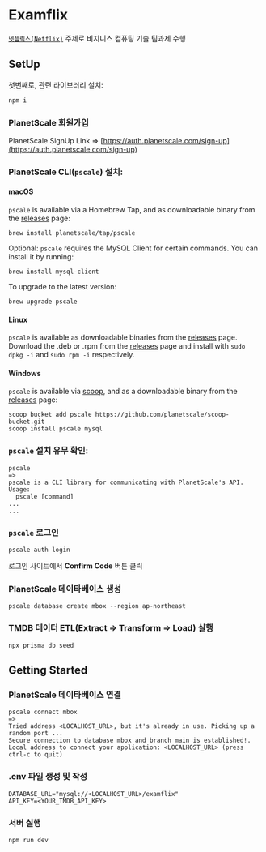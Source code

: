 # Examflix

[`넷플릭스(Netflix)`](https://www.netflix.com) 주제로 비지니스 컴퓨팅 기술 팀과제 수행

## SetUp

첫번째로, 관련 라이브러리 설치:

```bash
npm i
```

### **PlanetScale** 회원가입

PlanetScale SignUp Link => [https://auth.planetscale.com/sign-up](https://auth.planetscale.com/sign-up)

### **PlanetScale CLI(`pscale`)** 설치:

#### macOS

`pscale` is available via a Homebrew Tap, and as downloadable binary from the [releases](https://github.com/planetscale/cli/releases/latest) page:

```
brew install planetscale/tap/pscale
```

Optional: `pscale` requires the MySQL Client for certain commands. You can install it by running:

```
brew install mysql-client
```

To upgrade to the latest version:

```
brew upgrade pscale
```

#### Linux

`pscale` is available as downloadable binaries from the [releases](https://github.com/planetscale/cli/releases/latest) page. Download the .deb or .rpm from the [releases](https://github.com/planetscale/cli/releases/latest) page and install with `sudo dpkg -i` and `sudo rpm -i` respectively.

#### Windows

`pscale` is available via [scoop](https://scoop.sh/), and as a downloadable binary from the [releases](https://github.com/planetscale/cli/releases/latest) page:

```
scoop bucket add pscale https://github.com/planetscale/scoop-bucket.git
scoop install pscale mysql
```

### `pscale` 설치 유무 확인:

```
pscale
=>
pscale is a CLI library for communicating with PlanetScale's API.
Usage:
  pscale [command]
...
...
```

### `pscale` 로그인

```
pscale auth login
```

로그인 사이트에서 **Confirm Code** 버튼 클릭

### **PlanetScale** 데이타베이스 생성

```
pscale database create mbox --region ap-northeast
```

### TMDB 데이터 **ETL**(**E**xtract => **T**ransform => **L**oad) 실행

```
npx prisma db seed
```

## Getting Started

### **PlanetScale** 데이타베이스 연결

```
pscale connect mbox
=>
Tried address <LOCALHOST_URL>, but it's already in use. Picking up a random port ...
Secure connection to database mbox and branch main is established!.
Local address to connect your application: <LOCALHOST_URL> (press ctrl-c to quit)
```

### .env 파일 생성 및 작성

```
DATABASE_URL="mysql://<LOCALHOST_URL>/examflix"
API_KEY=<YOUR_TMDB_API_KEY>
```

### 서버 실행

```
npm run dev
```
